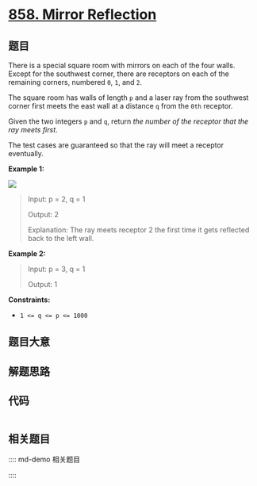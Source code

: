 # [858. Mirror Reflection](https://leetcode.com/problems/mirror-reflection/)

## 题目

There is a special square room with mirrors on each of the four walls. Except
for the southwest corner, there are receptors on each of the remaining
corners, numbered `0`, `1`, and `2`.

The square room has walls of length `p` and a laser ray from the southwest
corner first meets the east wall at a distance `q` from the `0th` receptor.

Given the two integers `p` and `q`, return _the number of the receptor that
the ray meets first_.

The test cases are guaranteed so that the ray will meet a receptor eventually.



**Example 1:**

![](https://s3-lc-upload.s3.amazonaws.com/uploads/2018/06/18/reflection.png)

> Input: p = 2, q = 1
> 
> Output: 2
> 
> Explanation: The ray meets receptor 2 the first time it gets reflected back to the left wall.

**Example 2:**

> Input: p = 3, q = 1
> 
> Output: 1

**Constraints:**

  * `1 <= q <= p <= 1000`


## 题目大意

## 解题思路

## 代码

```javascript

```

## 相关题目

:::: md-demo 相关题目

::::
